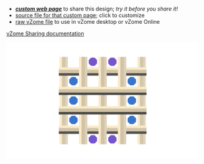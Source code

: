 
 - [***custom web page***][post] to share this design; *try it before you share it!*
 - [source file for that custom page][source]; click to customize
 - [raw vZome file][raw] to use in vZome desktop or vZome Online

[vZome Sharing documentation](https://vzome.github.io/vzome/sharing.html#how-it-works)

![Image](<Cartesian-array-3.png>)


[post]: <https://John-Kostick.github.io/vzome-sharing/2022/01/17/Cartesian-array-3-14-22-43.html>
[source]: <https://github.com/John-Kostick/vzome-sharing/edit/main/_posts/2022-01-17-Cartesian-array-3-14-22-43.md>
[raw]: <https://raw.githubusercontent.com/John-Kostick/vzome-sharing/main/2022/01/17/14-22-43-Cartesian-array-3/Cartesian-array-3.vZome>